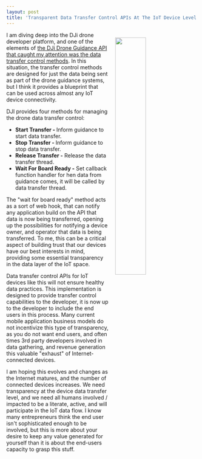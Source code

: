 ```yaml
---
layout: post
title: 'Transparent Data Transfer Control APIs At The IoT Device Level'
---
```

<p><img style="padding: 15px;" src="https://s3.amazonaws.com/kinlane-productions/bw-icons/bw-device-data.png" alt="" width="40%" align="right" /></p>
<p class="p1">I am diving deep into the DJi drone developer platform, and one of the elements of <a href="https://developer.dji.com/guidance-sdk/documentation/introduction/index.html#api">the DJi Drone Guidance API that caught my attention was the data transfer control methods</a>. In this situation, the transfer control methods are designed for just the data being sent as part of the drone guidance systems, but I think it provides a blueprint that can be used across almost any IoT device connectivity.</p>
<p class="p1">DJI provides four methods for managing the drone data transfer control:</p>
<ul>
<li><strong>Start Transfer -&nbsp;</strong>Inform guidance to start data transfer.</li>
<li><strong>Stop Transfer -&nbsp;</strong>Inform guidance to stop data transfer.</li>
<li><strong>Release Transfer -</strong>&nbsp;Release the data transfer thread.</li>
<li><strong>Wait For Board Ready -</strong>&nbsp;Set callback function handler for hen data from guidance comes, it will be called by data transfer thread.</li>
</ul>
<p>The "wait for board ready" method acts as a sort of web hook, that can notify any application build on the API that data is now being transferred, opening up the possibilities for notifying a device owner, and operator that data is being transferred. To me, this can be a critical aspect of building trust that our devices have our best interests in mind, providing some essential transparency in the data layer of the IoT space.</p>
<p>Data transfer control APIs for IoT devices like this will not ensure healthy data practices. This implementation is designed to provide transfer control capabilities to the developer, it is now up to the developer to include the end users in this process. Many current mobile application business models do not incentivize this type of transparency, as you do not want end users, and often times 3rd party developers involved in data gathering, and revenue generation this valuable "exhaust" of Internet-connected devices.</p>
<p>I am hoping this evolves and changes as the Internet matures, and the number of connected devices increases. We need transparency at the device data transfer level, and we need all humans involved / impacted to be a literate, active, and will participate in the IoT data flow. I know many entrepreneurs think the end user isn't sophisticated enough to be involved, but this is more about your desire to keep any value generated for yourself&nbsp;than it is about the end-users capacity to grasp this stuff.</p>